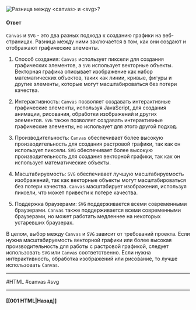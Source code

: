 ![Разница между `<canvas>` и `<svg>`?](https://youtu.be/rWEsjNWBoIE?t=340)

#### Ответ

`Canvas` и `SVG` - это два разных подхода к созданию графики на веб-страницах. Разница между ними заключается в том, как они создают и отображают графические элементы.

1. Способ создания:
`Canvas` использует пиксели для создания графических элементов, а `SVG` использует векторные объекты. Векторная графика описывает изображение как набор математических объектов, таких как линии, кривые, фигуры и другие элементы, которые могут масштабироваться без потери качества.

2. Интерактивность:
`Canvas` позволяет создавать интерактивные графические элементы, используя JavaScript, для создания анимации, рисования, обработки изображений и других элементов. `SVG` также позволяет создавать интерактивные графические элементы, но использует для этого другой подход.

3. Производительность:
`Canvas` обеспечивает более высокую производительность для создания растровой графики, так как он использует пиксели. `SVG` обеспечивает более высокую производительность для создания векторной графики, так как он использует математические объекты.

4. Масштабируемость:
`SVG` обеспечивает лучшую масштабируемость изображений, так как векторные объекты могут масштабироваться без потери качества. `Canvas` масштабирует изображения, используя пиксели, что может привести к потере качества.

5. Поддержка браузерами:
`SVG` поддерживается всеми современными браузерами. `Canvas` также поддерживается всеми современными браузерами, но может работать медленнее на некоторых устаревших браузерах.

В целом, выбор между `Canvas` и `SVG` зависит от требований проекта. Если нужна масштабируемость векторной графики или более высокая производительность для работы с растровой графикой, следует использовать `SVG` или `Canvas` соответственно. Если нужна интерактивность, обработка изображений или рисование, то лучше использовать `Canvas`.

___
#HTML #canvas #svg

___

#### [[001 HTML|Назад]]